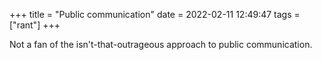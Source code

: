 +++
title = "Public communication"
date = 2022-02-11 12:49:47
tags = ["rant"]
+++

Not a fan of the isn't-that-outrageous approach to public communication.
